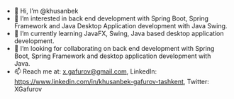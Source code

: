 - 👋 Hi, I’m @khusanbek
- 👀 I’m interested in back end development with Spring Boot, Spring Framework and Java Desktop Application development with Java Swing.
- 🌱 I’m currently learning JavaFX, Swing, Java based desktop application development.
- 💞️ I’m looking for collaborating on back end development with Spring Boot, Spring Framework and desktop application development with Java.
- 📫 Reach me at: x.gafurov@gmail.com, LinkedIn: https://www.linkedin.com/in/khusanbek-gafurov-tashkent, Twitter: XGafurov

<!---
khusanbek/khusanbek is a ✨ special ✨ repository because its `README.md` (this file) appears on your GitHub profile.
You can click the Preview link to take a look at your changes.
--->
